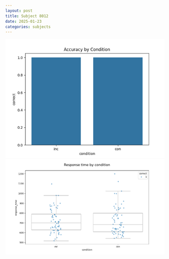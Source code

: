 ```yaml
---
layout: post
title: Subject 8012
date: 2025-01-23
categories: subjects
---
```


![](data/8012/run-7/8012_NF_acc.png)
![](data/8012/run-7/8012_NF_rt.png)
